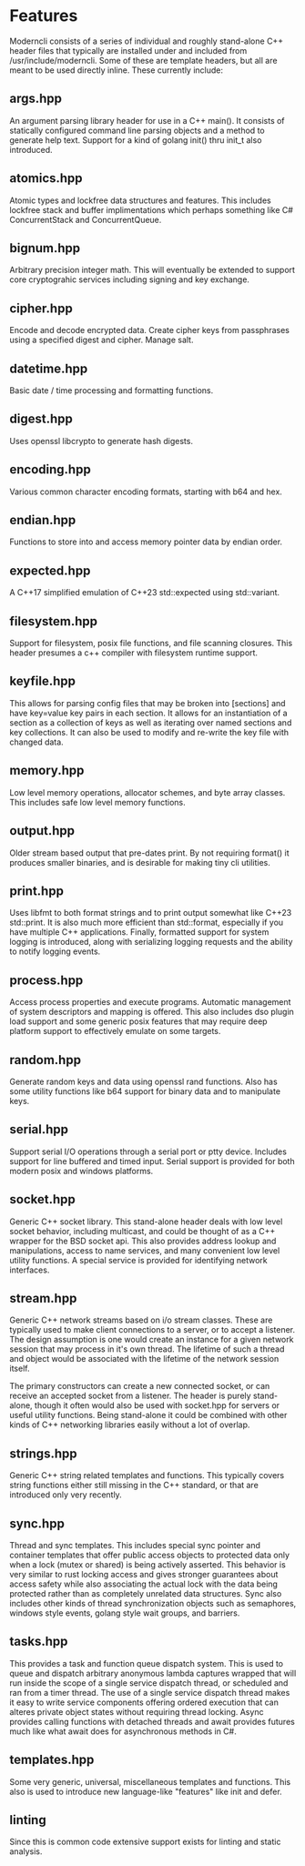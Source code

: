 # Features

Moderncli consists of a series of individual and roughly stand-alone C++ header
files that typically are installed under and included from
/usr/include/moderncli. Some of these are template headers, but all are meant
to be used directly inline. These currently include:

## args.hpp

An argument parsing library header for use in a C++ main().  It consists of
statically configured command line parsing objects and a method to generate
help text. Support for a kind of golang init() thru init\_t also introduced.

## atomics.hpp

Atomic types and lockfree data structures and features. This includes lockfree
stack and buffer implimentations which perhaps something like C#
ConcurrentStack and ConcurrentQueue.

## bignum.hpp

Arbitrary precision integer math. This will eventually be extended to support
core cryptograhic services including signing and key exchange.

## cipher.hpp

Encode and decode encrypted data. Create cipher keys from passphrases using
a specified digest and cipher. Manage salt.

## datetime.hpp

Basic date / time processing and formatting functions.

## digest.hpp

Uses openssl libcrypto to generate hash digests.

## encoding.hpp

Various common character encoding formats, starting with b64 and hex.

## endian.hpp

Functions to store into and access memory pointer data by endian order.

## expected.hpp

A C++17 simplified emulation of C++23 std::expected using std::variant.

## filesystem.hpp

Support for filesystem, posix file functions, and file scanning closures. This
header presumes a c++ compiler with filesystem runtime support.

## keyfile.hpp

This allows for parsing config files that may be broken into \[sections\] and
have key=value key pairs in each section.  It allows for an instantiation of a
section as a collection of keys as well as iterating over named sections and
key collections. It can also be used to modify and re-write the key file with
changed data.

## memory.hpp

Low level memory operations, allocator schemes, and byte array classes. This
includes safe low level memory functions.

## output.hpp

Older stream based output that pre-dates print. By not requiring format() it
produces smaller binaries, and is desirable for making tiny cli utilities.

## print.hpp

Uses libfmt to both format strings and to print output somewhat like C++23
std::print.  It is also much more efficient than std::format, especially if you
have multiple C++ applications. Finally, formatted support for system logging
is introduced, along with serializing logging requests and the ability to
notify logging events.

## process.hpp

Access process properties and execute programs. Automatic management of system
descriptors and mapping is offered. This also includes dso plugin load support
and some generic posix features that may require deep platform support to
effectively emulate on some targets.

## random.hpp

Generate random keys and data using openssl rand functions. Also has some
utility functions like b64 support for binary data and to manipulate keys.

## serial.hpp

Support serial I/O operations through a serial port or ptty device. Includes
support for line buffered and timed input. Serial support is provided for both
modern posix and windows platforms.

## socket.hpp

Generic C++ socket library. This stand-alone header deals with low level socket
behavior, including multicast, and could be thought of as a C++ wrapper for the
BSD socket api. This also provides address lookup and manipulations, access to
name services, and many convenient low level utility functions. A special
service is provided for identifying network interfaces.

## stream.hpp

Generic C++ network streams based on i/o stream classes. These are typically
used to make client connections to a server, or to accept a listener. The
design assumption is one would create an instance for a given network session
that may process in it's own thread. The lifetime of such a thread and object
would be associated with the lifetime of the network session itself.

The primary constructors can create a new connected socket, or can receive an
accepted socket from a listener. The header is purely stand-alone, though it
often would also be used with socket.hpp for servers or useful utility
functions. Being stand-alone it could be combined with other kinds of C++
networking libraries easily without a lot of overlap.

## strings.hpp

Generic C++ string related templates and functions.  This typically covers
string functions either still missing in the C++ standard, or that are
introduced only very recently.

## sync.hpp

Thread and sync templates. This includes special sync pointer and container
templates that offer public access objects to protected data only when a lock
(mutex or shared) is being actively asserted. This behavior is very similar to
rust locking access and gives stronger guarantees about access safety while
also associating the actual lock with the data being protected rather than as
completely unrelated data structures. Sync also includes other kinds of thread
synchronization objects such as semaphores, windows style events, golang style
wait groups, and barriers.

## tasks.hpp

This provides a task and function queue dispatch system. This is used to queue
and dispatch arbitrary anonymous lambda captures wrapped that will run inside
the scope of a single service dispatch thread, or scheduled and ran from a
timer thread. The use of a single service dispatch thread makes it easy to
write service components offering ordered execution that can alteres private
object states without requiring thread locking. Async provides calling
functions with detached threads and await provides futures much like what
await does for asynchronous methods in C#.

## templates.hpp

Some very generic, universal, miscellaneous templates and functions. This also
is used to introduce new language-like "features" like init and defer.

## linting

Since this is common code extensive support exists for linting and static
analysis.
